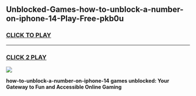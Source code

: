 
## Unblocked-Games-how-to-unblock-a-number-on-iphone-14-Play-Free-pkb0u
<h3>
<a href="https://premium76.site?title=how-to-unblock-a-number-on-iphone-14&ref=18A1">CLICK TO PLAY</a></h3>
<hr>

<h3>
<a href="https://premium76.site?title=how-to-unblock-a-number-on-iphone-14&ref=18A1">CLICK 2 PLAY</a>
  
</h3>

<a href="https://premium76.site?title=how-to-unblock-a-number-on-iphone-14&ref=18A1"><img src="https://clearcache.store/games.png"></a>


**how-to-unblock-a-number-on-iphone-14 games unblocked: Your Gateway to Fun and Accessible Online Gaming**

